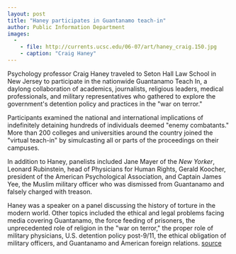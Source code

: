 ```yaml
---
layout: post
title: "Haney participates in Guantanamo teach-in"
author: Public Information Department
images:
  -
    - file: http://currents.ucsc.edu/06-07/art/haney_craig.150.jpg
    - caption: "Craig Haney"
---
```


Psychology professor Craig Haney traveled to Seton Hall Law School in New Jersey to participate in the nationwide Guantanamo Teach In, a daylong collaboration of academics, journalists, religious leaders, medical professionals, and military representatives who gathered to explore the government's detention policy and practices in the "war on terror."

Participants examined the national and international implications of indefinitely detaining hundreds of individuals deemed "enemy combatants." More than 200 colleges and universities around the country joined the "virtual teach-in" by simulcasting all or parts of the proceedings on their campuses.

In addition to Haney, panelists included Jane Mayer of the _New Yorker_, Leonard Rubinstein, head of Physicians for Human Rights, Gerald Koocher, president of the American Psychological Association, and Captain James Yee, the Muslim military officer who was dismissed from Guantanamo and falsely charged with treason.

Haney was a speaker on a panel discussing the history of torture in the modern world. Other topics included the ethical and legal problems facing media covering Guantanamo, the force feeding of prisoners, the unprecedented role of religion in the "war on terror," the proper role of military physicians, U.S. detention policy post-9/11, the ethical obligation of military officers, and Guantanamo and American foreign relations.
[source](http://www1.ucsc.edu/currents/06-07/10-09/brief-haney.asp "Permalink to brief-haney")
